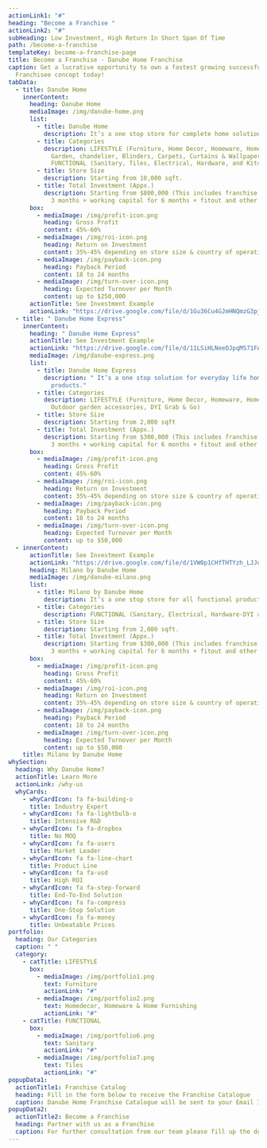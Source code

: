 ```yaml
---
actionLink1: "#"
heading: "Become a Franchise "
actionLink2: "#"
subHeading: Low Investment, High Return In Short Span Of Time
path: /become-a-franchise
templateKey: become-a-franchise-page
title: Become a Franchise - Danube Home Franchise
caption: Get a lucrative opportunity to own a fastest growing successful
  Franchisee concept today!
tabData:
  - title: Danube Home
    innerContent:
      heading: Danube Home
      mediaImage: /img/danube-home.png
      list:
        - title: Danube Home
          description: It’s a one stop store for complete home solution.
        - title: Categories
          description: LIFESTYLE (Furniture, Home Decor, Homeware, Home furnishing,
            Garden, chandelier, Blinders, Carpets, Curtains & Wallpapers) &
            FUNCTIONAL (Sanitary, Tiles, Electrical, Hardware, and Kitchen)
        - title: Store Size
          description: Starting from 10,000 sqft.
        - title: Total Investment (Appx.)
          description: Starting from $800,000 (This includes franchise fee + inventory for
            3 months + working capital for 6 months + fitout and other exp)
      box:
        - mediaImage: /img/profit-icon.png
          heading: Gross Profit
          content: 45%-60%
        - mediaImage: /img/roi-icon.png
          heading: Return on Investment
          content: 35%-45% depending on store size & country of operation
        - mediaImage: /img/payback-icon.png
          heading: Payback Period
          content: 18 to 24 months
        - mediaImage: /img/turn-over-icon.png
          heading: Expected Turnover per Month
          content: up to $250,000
      actionTitle: See Investment Example
      actionLink: "https://drive.google.com/file/d/1Gu36Cu4GJmHNQmzG3pjRKNRRTkVauT7s/view?usp=sharing"
  - title: " Danube Home Express"
    innerContent:
      heading: " Danube Home Express"
      actionTitle: See Investment Example
      actionLink: "https://drive.google.com/file/d/11LSiHLNeeOJpqMS71FA0c1ZlwljUKy0s/view?usp=sharing"
      mediaImage: /img/danube-express.png
      list:
        - title: Danube Home Express
          description: " It’s a one stop solution for everyday life home improvement
            products."
        - title: Categories
          description: LIFESTYLE (Furniture, Home Decor, Homeware, Home furnishing,
            Outdoor garden accessories, DYI Grab & Go)
        - title: Store Size
          description: Starting from 2,000 sqft
        - title: Total Investment (Appx.)
          description: Starting from $300,000 (This includes franchise fee + inventory for
            3 months + working capital for 6 months + fitout and other exp)
      box:
        - mediaImage: /img/profit-icon.png
          heading: Gross Profit
          content: 45%-60%
        - mediaImage: /img/roi-icon.png
          heading: Return on Investment
          content: 35%-45% depending on store size & country of operation
        - mediaImage: /img/payback-icon.png
          heading: Payback Period
          content: 18 to 24 months
        - mediaImage: /img/turn-over-icon.png
          heading: Expected Turnover per Month
          content: up to $50,000
  - innerContent:
      actionTitle: See Investment Example
      actionLink: "https://drive.google.com/file/d/1VW0p1CHfTHTYzh_LJJoGy2KPwBgK4_w-/view?usp=sharing"
      heading: Milano by Danube Home
      mediaImage: /img/danube-milano.png
      list:
        - title: Milano by Danube Home
          description: It’s a one stop store for all functional products required for home.
        - title: Categories
          description: FUNCTIONAL (Sanitary, Electrical, Hardware-DYI and Chandelier)
        - title: Store Size
          description: Starting from 2,000 sqft.
        - title: Total Investment (Appx.)
          description: Starting from $300,000 (This includes franchise fee + inventory for
            3 months + working capital for 6 months + fitout and other exp)
      box:
        - mediaImage: /img/profit-icon.png
          heading: Gross Profit
          content: 45%-60%
        - mediaImage: /img/roi-icon.png
          heading: Return on Investment
          content: 35%-45% depending on store size & country of operation
        - mediaImage: /img/payback-icon.png
          heading: Payback Period
          content: 18 to 24 months
        - mediaImage: /img/turn-over-icon.png
          heading: Expected Turnover per Month
          content: up to $50,000
    title: Milano by Danube Home
whySection:
  heading: Why Danube Home?
  actionTitle: Learn More
  actionLink: /why-us
  whyCards:
    - whyCardIcon: fa fa-building-o
      title: Industry Expert
    - whyCardIcon: fa fa-lightbulb-o
      title: Intensive R&D
    - whyCardIcon: fa fa-dropbox
      title: No MOQ
    - whyCardIcon: fa fa-users
      title: Market Leader
    - whyCardIcon: fa fa-line-chart
      title: Product Line
    - whyCardIcon: fa fa-usd
      title: High ROI
    - whyCardIcon: fa fa-step-forward
      title: End-To-End Solution
    - whyCardIcon: fa fa-compress
      title: One-Stop Solution
    - whyCardIcon: fa fa-money
      title: Unbeatable Prices
portfolio:
  heading: Our Categories
  caption: " "
  category:
    - catTitle: LIFESTYLE
      box:
        - mediaImage: /img/portfolio1.png
          text: Furniture
          actionLink: "#"
        - mediaImage: /img/portfolio2.png
          text: Homedecor, Homeware & Home Furnishing
          actionLink: "#"
    - catTitle: FUNCTIONAL
      box:
        - mediaImage: /img/portfolio6.png
          text: Sanitary
          actionLink: "#"
        - mediaImage: /img/portfolio7.png
          text: Tiles
          actionLink: "#"
popupData1:
  actionTitle1: Franchise Catalog
  heading: Fill in the form below to receive the Franchise Catalogue
  caption: Danube Home Franchise Catalogue will be sent to your Email ID
popupData2:
  actionTitle2: Become a Franchise
  heading: Partner with us as a Franchise
  caption: For further consultation from our team please fill up the details below
---
```

